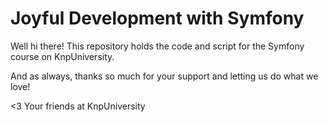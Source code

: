 Joyful Development with Symfony
===============================

Well hi there! This repository holds the code and script
for the Symfony course on KnpUniversity.

And as always, thanks so much for your support and letting us do what
we love!

<3 Your friends at KnpUniversity

